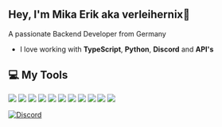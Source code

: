 ## Hey, I'm Mika Erik aka verleihernix👋
A passionate Backend Developer from Germany
- I love working with **TypeScript**, **Python**, **Discord** and **API's**

## 💻 My Tools
[![](https://skillicons.dev/icons?i=typescript)](https://www.typescriptlang.org/ "TypeScript")
[![](https://skillicons.dev/icons?i=javascript)](https://developer.mozilla.org/en-US/docs/Web/JavaScript/ "JavaScript")
[![](https://skillicons.dev/icons?i=webstorm)](https://jetbrains.com/webstorm/ "WebStorm")
[![](https://skillicons.dev/icons?i=vscode)](https://code.visualstudio.com/ "Visual Studio Code")
[![](https://skillicons.dev/icons?i=discordbots)](https://discord.dev/ "Discord Bots")
[![](https://skillicons.dev/icons?i=nodejs)](https://nodejs.org/ "NodeJS")
[![](https://skillicons.dev/icons?i=discordjs)](https://discord.js.org/ "Discord.JS")
[![](https://skillicons.dev/icons?i=deno)](https://deno.com/ "Deno")
[![](https://skillicons.dev/icons?i=sqlite)](https://sqlite.org/ "SQLite")
[![](https://skillicons.dev/icons?i=mongodb)](https://mongodb.com/ "MongoDB")
[![](https://skillicons.dev/icons?i=python)](https://www.python.org/ "Python")

[![Discord](https://lanyard.cnrad.dev/api/1068903407588495472)](https://discord.com/users/1068903407588495472)
